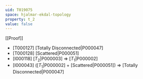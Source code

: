 ```yaml
---
uid: T019075
space: hjalmar-ekdal-topology
property: t_2
value: false
---
```

[[Proof]]

* [T000127] [Totally Disconnected|P000047]
* [T000128] [Scattered|P000051]
* [I000118] [$T_2$|P000003] => [$T_1$|P000002]
* [I000043] ([$T_1$|P000002] + [Scattered|P000051]) => [Totally Disconnected|P000047]

